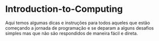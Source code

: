 # Introduction-to-Computing
Aqui temos algumas dicas e instruções para todos aqueles que estão começando a jornada de programação e se deparam a alguns desafios simples mas que não são respondidos de maneira fácil e direta.
